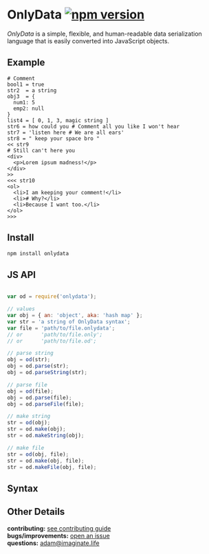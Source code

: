 # OnlyData [![npm version](https://img.shields.io/badge/npm-1.0.0--alpha-yellow.svg?style=flat)](https://www.npmjs.com/package/onlydata)

_OnlyData_ is a simple, flexible, and human-readable data serialization language that is easily converted into JavaScript objects.

## Example
```
# Comment
bool1 = true
str2  = a string
obj3  = {
  num1: 5
  emp2: null
}
list4 = [ 0, 1, 3, magic string ]
str6 = how could you # Comment all you like I won't hear
str7 = 'listen here # We are all ears'
str8 = " keep your space bro "
<< str9
# Still can't here you
<div>
  <p>Lorem ipsum madness!</p>
</div>
>>
<<< str10
<ol>
  <li>I am keeping your comment!</li>
  <li># Why?</li>
  <li>Because I want too.</li>
</ol>
>>>
```

## Install
```bash
npm install onlydata
```

## JS API
```javascript

var od = require('onlydata');

// values
var obj = { an: 'object', aka: 'hash map' };
var str = 'a string of OnlyData syntax';
var file = 'path/to/file.onlydata';
// or      'path/to/file.only';
// or      'path/to/file.od';

// parse string
obj = od(str);
obj = od.parse(str);
obj = od.parseString(str);

// parse file
obj = od(file);
obj = od.parse(file);
obj = od.parseFile(file);

// make string
str = od(obj);
str = od.make(obj);
str = od.makeString(obj);

// make file
str = od(obj, file);
str = od.make(obj, file);
str = od.makeFile(obj, file);
```

## Syntax

## Other Details
**contributing:** [see contributing guide](https://github.com/imaginate/onlydata/blob/master/CONTRIBUTING.md)<br>
**bugs/improvements:** [open an issue](https://github.com/imaginate/onlydata/issues)<br>
**questions:** adam@imaginate.life
